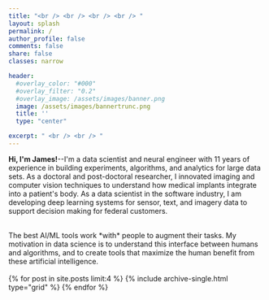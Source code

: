 ```yaml
---
title: "<br /> <br /> <br /> <br /> "
layout: splash
permalink: /
author_profile: false
comments: false
share: false
classes: narrow

header:
  #overlay_color: "#000"
  #overlay_filter: "0.2"
  #overlay_image: /assets/images/banner.png
  image: /assets/images/bannertrunc.png
  title: ''
  type: "center"

excerpt: " <br /> <br /> "
---
```

<a name="about"></a>

**Hi, I'm James!**--I'm a data scientist and neural engineer with 11 years of experience in building experiments, algorithms, and analytics for large data sets. As a doctoral and post-doctoral researcher, I innovated imaging and computer vision techniques to understand how medical implants integrate into a patient's body. As a data scientist in the software industry, I am developing deep learning systems for sensor, text, and imagery data to support decision making for federal customers.  

<br />
The best AI/ML tools work *with* people to augment their tasks. My motivation in data science is to understand this interface between humans and algorithms, and to create tools that maximize the human benefit from these artificial intelligence.

<br />
<br />


<div class="grid__wrapper">
  {% for post in site.posts limit:4 %}
    {% include archive-single.html type="grid" %}
  {% endfor %}
</div>
